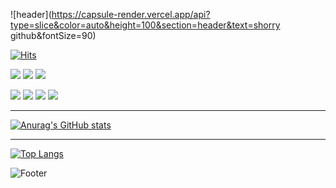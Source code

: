 ![header](https://capsule-render.vercel.app/api?type=slice&color=auto&height=100&section=header&text=shorry github&fontSize=90)

[![Hits](https://hits.seeyoufarm.com/api/count/incr/badge.svg?url=https%3A%2F%2Fgithub.com%2Fshorrysorry%2F&count_bg=%2379C83D&title_bg=%23555555&icon=github.svg&icon_color=%23E7E7E7&title=Github&edge_flat=true)](https://hits.seeyoufarm.com)

<img src="https://img.shields.io/badge/HTML5-E34F26?style=for-the-badge&logo=html5&logoColor=white"/> <img src="https://img.shields.io/badge/CSS3-1572B6?style=for-the-badge&logo=css3&logoColor=white"/> <img src="https://img.shields.io/badge/JavaScript-F7DF1E?style=for-the-badge&logo=javascript&logoColor=white"/> 

<img src="https://img.shields.io/badge/TypeScript-3178C6?style=for-the-badge&logo=typescript&logoColor=white"/> <img src="https://img.shields.io/badge/React-61DAFB?style=for-the-badge&logo=react&logoColor=white"/> <img src="https://img.shields.io/badge/styled components-DB7093?style=for-the-badge&logo=styled-components&logoColor=white"/> <img src="https://img.shields.io/badge/MobX-FF9955?style=for-the-badge&logo=mobx&logoColor=white"/>

---

[![Anurag's GitHub stats](https://github-readme-stats.vercel.app/api?username=shorrysorry)](https://github.com/shorrysorry/github-readme-stats)

---

[![Top Langs](https://github-readme-stats.vercel.app/api/top-langs/?username=shorrysorry)](https://github.com/shorrysorry/github-readme-stats)

![Footer](https://capsule-render.vercel.app/api?type=waving&color=auto&height=200&section=footer)



